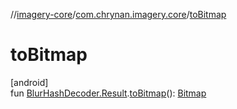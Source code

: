 //[imagery-core](../../index.md)/[com.chrynan.imagery.core](index.md)/[toBitmap](to-bitmap.md)

# toBitmap

[android]\
fun [BlurHashDecoder.Result](-blur-hash-decoder/-result/index.md#238473149%2FExtensions%2F-264708746).[toBitmap](to-bitmap.md)(): [Bitmap](https://developer.android.com/reference/kotlin/android/graphics/Bitmap.html)
